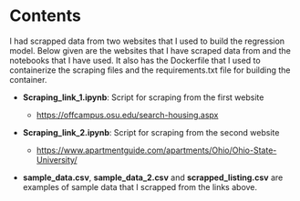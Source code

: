 # Contents

I had scrapped data from two websites that I used to build the regression model. Below given are the websites that I have scraped data from and the notebooks that I have used. It also has the Dockerfile that I used to containerize the scraping files and the requirements.txt file for building the container.

 - **Scraping_link_1.ipynb**: Script for scraping from the first website
   - https://offcampus.osu.edu/search-housing.aspx
   
- **Scraping_link_2.ipynb**: Script for scraping from the second website
  - https://www.apartmentguide.com/apartments/Ohio/Ohio-State-University/

- **sample_data.csv**, **sample_data_2.csv** and **scrapped_listing.csv** are examples of sample data that I scrapped from the links above.
  
  

